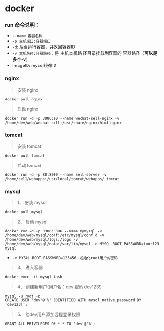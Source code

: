 # docker


### run 命令说明：

- `--name 容器名称`
- `-p 主机端口:容器端口`
- `-d`: 后台运行容器，并返回容器ID
- `-v 本机路径:容器路径`：将 主机本机路 径目录挂载到容器的 容器路径（**可以是多个-v**）
- imageID: mysql镜像ID



### nginx

> 安装 nginx
        
    docker pull nginx

> 启动 nginx

    docker run -d -p 3006:80 --name wechat-sell-nginx -v /home/dev/web/wechat-sell:/usr/share/nginx/html nginx

### tomcat

> 安装 tomcat

    docker pull tomcat

> 启动 tomcat

    docker run -d -p 80:8080 --name sell-server -v /home/sell/webapps:/usr/local/tomcat/webapps/ tomcat  

### mysql

> 1、 安装 mysql
    
    docker pull mysql

> 2、 启动 mysql
    
    docker run -d -p 3306:3306 --name mymysql -v /home/dev/web/mysql/conf:/etc/mysql/conf.d -v /home/dev/web/mysql/logs:/logs -v /home/dev/web/mysql/data:/var/lib/mysql -e MYSQL_ROOT_PASSWORD=toor123 mysql

* `-e MYSQL_ROOT_PASSWORD=123456：初始化root用户的密码`

> 3、 进入容器
    
    docker exec -it mysql bash

> 4、 创建新用户(用户名：dev 密码 dev123!)
    
    mysql -u root -p
    CREATE USER 'dev'@'%' IDENTIFIED WITH mysql_native_password BY 'dev123!';

> 5、 给dev用户添加远程登录权限

    GRANT ALL PRIVILEGES ON *.* TO 'dev'@'%';